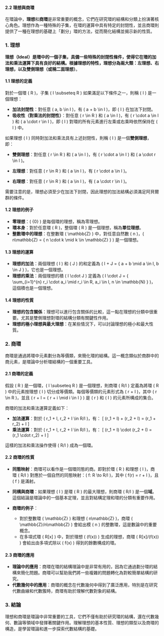 #### 2.2 理想與商環

在環論中，**理想**和**商環**是非常重要的概念，它們在研究環的結構和分類上扮演著核心角色。理想作為一種特殊的子集，在環的運算中具有特定的封閉性，並且商環則提供了一種在理想的基礎上「劃分」環的方法，從而簡化結構並揭示新的性質。

### 1. 理想

**理想（Ideal）**是環中的一個子集，具備一些特殊的封閉性條件，使得它在環的加法和乘法運算下具有良好的結構。根據理想的特性，理想分為兩大類：**左理想**、**右理想**，以及**雙側理想（或稱二面理想）**。

#### 1.1 理想的定義

對於一個環 \( R \)，子集 \( I \subseteq R \) 如果滿足以下條件之一，則稱 \( I \) 是一個理想：

- **加法封閉性**：對任意 \( a, b \in I \)，有 \( a + b \in I \)，即 \( I \) 在加法下封閉。
- **吸收性（對乘法的封閉性）**：對任意 \( r \in R \) 和 \( a \in I \)，有 \( r \cdot a \in I \) 和 \( a \cdot r \in I \)，即 \( I \) 對環的所有元素進行左乘或右乘時依然保持在 \( I \) 中。

如果理想 \( I \) 同時對加法和乘法具有上述封閉性，則稱 \( I \) 是一個**雙側理想**，即：

- **雙側理想**：對任意 \( r \in R \) 和 \( a \in I \)，有 \( r \cdot a \in I \) 和 \( a \cdot r \in I \)。

- **左理想**：對任意 \( r \in R \) 和 \( a \in I \)，有 \( r \cdot a \in I \)。
- **右理想**：對任意 \( r \in R \) 和 \( a \in I \)，有 \( a \cdot r \in I \)。

需要注意的是，理想必須至少在加法下封閉，因此理想的加法結構必須滿足阿貝爾群的條件。

#### 1.2 理想的例子

- **零理想**：\( \{0\} \) 是每個環的理想，稱為零理想。
- **環本身**：對於任意環 \( R \)，整個環 \( R \) 是一個理想，稱為**單位理想**。
- **整數環中的理想**：在整數環 \( \mathbb{Z} \) 中，對任意自然數 \( n \)，\( n\mathbb{Z} = \{ n \cdot k \mid k \in \mathbb{Z} \} \) 是一個理想。

#### 1.3 理想的運算

- **理想的加法**：兩個理想 \( I \) 和 \( J \) 的和定義為 \( I + J = \{ a + b \mid a \in I, b \in J \} \)，它也是一個理想。
- **理想的乘法**：兩個理想的積 \( I \cdot J \) 定義為 \( I \cdot J = \{ \sum_{i=1}^{n} r_i \cdot a_i \mid r_i \in R, a_i \in I, n \in \mathbb{N} \} \)，這個積也是一個理想。

#### 1.4 理想的性質

- **理想的包含關係**：理想可以進行包含關係的比較，這一點在理想的分類中很重要。尤其是雙側理想對環的結構分類有關鍵性作用。
- **理想的極小理想與最大理想**：在某些情況下，可以討論理想的極小和最大性質。

### 2. 商環

商環是通過將環中元素劃分為等價類，來簡化環的結構。這一概念類似於商群中的商元素，是環論中分析環結構的一個重要工具。

#### 2.1 商環的定義

假設 \( R \) 是一個環，\( I \subseteq R \) 是一個理想，則商環 \( R/I \) 定義為將環 \( R \) 中的元素按理想 \( I \) 切分成等價類。每個等價類的元素形式為 \( r + I \)，其中 \( r \in R \)，並且 \( r + I = \{ r + i \mid i \in I \} \) 是 \( r \) 和 \( I \) 的元素所構成的集合。

商環的加法和乘法運算定義如下：

- **加法運算**：對於 \( r_1 + I, r_2 + I \in R/I \)，有：
  \[
  (r_1 + I) + (r_2 + I) = (r_1 + r_2) + I
  \]
- **乘法運算**：對於 \( r_1 + I, r_2 + I \in R/I \)，有：
  \[
  (r_1 + I) \cdot (r_2 + I) = (r_1 \cdot r_2) + I
  \]

這樣的加法和乘法操作使得 \( R/I \) 成為一個環。

#### 2.2 商環的性質

- **同態映射**：商環可以看作是一個環同態的商。即對於環 \( R \) 和理想 \( I \)，商環 \( R/I \) 對應於一個自然的同態映射：\( f: R \to R/I \)，其中 \( f(r) = r + I \)，且 \( f \) 是滿射。
  
- **同構與商環**：如果理想 \( I \) 是環 \( R \) 的最大理想，則商環 \( R/I \) 是一個**域**。這個結論是環論中的一個基本定理，並且對結構定理和環的分類有重要作用。

- **商環的例子**：
  - 對於整數環 \( \mathbb{Z} \) 和理想 \( n\mathbb{Z} \)，商環 \( \mathbb{Z}/n\mathbb{Z} \) 會給出模 \( n \) 的整數環，這是數論中的重要概念。
  - 在多項式環 \( R[x] \) 中，對於理想 \( (f(x)) \) 生成的理想，商環 \( R[x]/(f(x)) \) 會給出由多項式除以 \( f(x) \) 得到的餘數構成的環。

#### 2.3 商環的應用

- **理論中的應用**：商環在環的結構理論中是非常有用的，因為它通過劃分環的結構來簡化問題。商環可以幫助我們將一些複雜的問題轉化為對較簡單結構的研究。
- **代數幾何中的應用**：商環的概念在代數幾何中得到了廣泛應用，特別是在研究代數曲線和代數簇時，商環有助於理解代數對象的結構。

### 3. 結論

理想和商環是環論中非常重要的工具，它們不僅有助於研究環的結構，還在代數幾何、數論等領域中發揮著關鍵作用。理解理想的基本性質、理想的類型以及商環的構造，是學習環論和進一步探索代數結構的基礎。